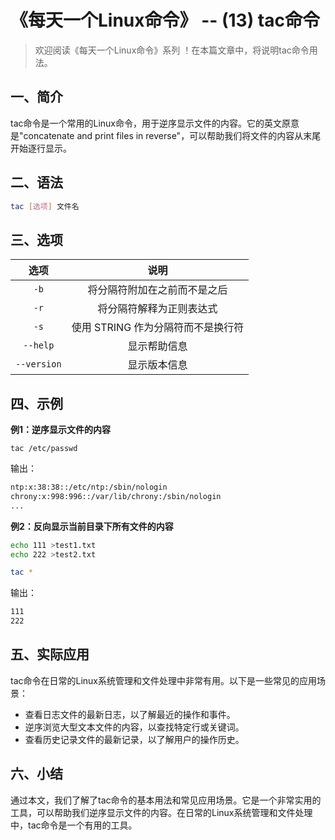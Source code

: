 # 《每天一个Linux命令》 -- (13) tac命令



> 欢迎阅读《每天一个Linux命令》系列 ！在本篇文章中，将说明tac命令用法。

## 一、简介

tac命令是一个常用的Linux命令，用于逆序显示文件的内容。它的英文原意是"concatenate and print files in reverse"，可以帮助我们将文件的内容从末尾开始逐行显示。



## 二、语法

```bash
tac [选项] 文件名
```



## 三、选项

|    选项     |                说明                |
| :---------: | :--------------------------------: |
|    `-b`     |    将分隔符附加在之前而不是之后    |
|    `-r`     |      将分隔符解释为正则表达式      |
|    `-s`     | 使用 STRING 作为分隔符而不是换行符 |
|  `--help`   |            显示帮助信息            |
| `--version` |            显示版本信息            |



## 四、示例

**例1：逆序显示文件的内容**

```shell
tac /etc/passwd
```

输出：

```bash
ntp:x:38:38::/etc/ntp:/sbin/nologin
chrony:x:998:996::/var/lib/chrony:/sbin/nologin
...
```

**例2：反向显示当前目录下所有文件的内容**

```bash
echo 111 >test1.txt
echo 222 >test2.txt

tac *
```

输出：

```bash
111
222
```



## 五、实际应用

tac命令在日常的Linux系统管理和文件处理中非常有用。以下是一些常见的应用场景：

- 查看日志文件的最新日志，以了解最近的操作和事件。
- 逆序浏览大型文本文件的内容，以查找特定行或关键词。
- 查看历史记录文件的最新记录，以了解用户的操作历史。



## 六、小结

通过本文，我们了解了tac命令的基本用法和常见应用场景。它是一个非常实用的工具，可以帮助我们逆序显示文件的内容。在日常的Linux系统管理和文件处理中，tac命令是一个有用的工具。
